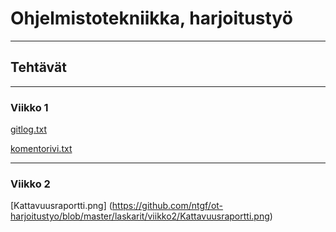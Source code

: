 # Ohjelmistotekniikka, harjoitustyö
--------------------------------------
## Tehtävät
--------------------------------------
### Viikko 1

[gitlog.txt](https://github.com/ntgf/ot-harjoitustyo/blob/master/laskarit/viikko1/gitlog.txt)

[komentorivi.txt](https://github.com/ntgf/ot-harjoitustyo/blob/master/laskarit/viikko1/komentorivi.txt)

--------------------------------------
### Viikko 2

[Kattavuusraportti.png] (https://github.com/ntgf/ot-harjoitustyo/blob/master/laskarit/viikko2/Kattavuusraportti.png)
